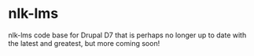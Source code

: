 # nlk-lms
nlk-lms code base for Drupal D7 that is perhaps no longer up to date with the latest and greatest, but more coming soon!

